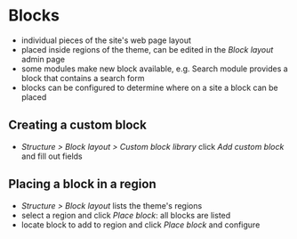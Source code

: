 # Blocks

- individual pieces of the site's web page layout
- placed inside regions of the theme, can be edited in the *Block layout* admin page
- some modules make new block available, e.g. Search module provides a block that contains a search form
- blocks can be configured to determine where on a site a block can be placed

## Creating a custom block

- *Structure > Block layout > Custom block library* click *Add custom block* and fill out fields

## Placing a block in a region

- *Structure > Block layout* lists the theme's regions
- select a region and click *Place block*: all blocks are listed
- locate block to add to region and click *Place block* and configure
